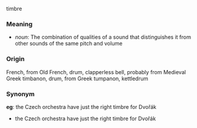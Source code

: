 timbre
### Meaning
+ _noun_: The combination of qualities of a sound that distinguishes it from other sounds of the same pitch and volume

### Origin

French, from Old French, drum, clapperless bell, probably from Medieval Greek timbanon, drum, from Greek tumpanon, kettledrum

### Synonym

__eg__: the Czech orchestra have just the right timbre for Dvořák

+ the Czech orchestra have just the right timbre for Dvořák



